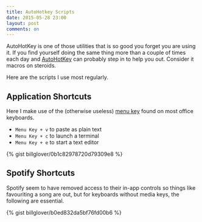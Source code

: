 ```yaml
---
title: AutoHotkey Scripts
date: 2015-05-28 23:00
layout: post
comments: on
---
```


AutoHotKey is one of those utilities that is so good you forget you are using it. If you find yourself doing the same thing more than a couple of times each day and [AutoHotKey](http://ahkscript.org) can probably step in to help you out. Consider it macros on steroids.

Here are the scripts I use most regularly.

## Application Shortcuts

Here I make use of the (otherwise useless) [menu key](https://en.wikipedia.org/wiki/Menu_key) found on most office keyboards.

 - `Menu Key + v` to paste as plain text
 - `Menu Key + c` to launch a terminal
 - `Menu Key + e` to start a text editor

{% gist billglover/0b1c82978720d79309e8 %}

## Spotify Shortcuts

Spotify seem to have removed access to their in-app controls so things like favouriting a song are out, but for keyboards without media keys, the following are essential.

{% gist billglover/b0ed832da5bf76fd00b6 %}